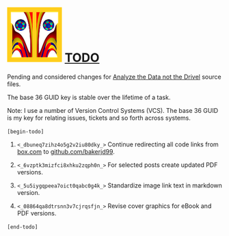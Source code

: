 ![](adndsymsmall.png) [TODO](https://bakerjd99.wordpress.com/)
===============================================================

Pending and considered changes for [Analyze the Data not the Drivel](https://bakerjd99.wordpress.com/)
source files.

The base 36 GUID key is stable over the lifetime of a task. 

Note: I use a number of Version Control Systems (VCS). The base 36 GUID
is my key for relating issues, tickets and so forth across systems.

`[begin-todo]`

1. `<_dbuneq7zihz4o5g2v2iu80dky_>` Continue redirecting all code links from [box.com](https://www.box.com/) to [github.com/bakerjd99](https://github.com/bakerjd99).

2. `<_6vzptk3mizfci8xhku2zqph0n_>` For selected posts create updated PDF versions.

3. `<_5u5iygqpeea7oict0qabc0g4k_>` Standardize image link text in markdown version.

4. `<_08864qa8dtrsnn3v7cjrqsfjn_>` Revise cover graphics for eBook and PDF versions.

`[end-todo]`
